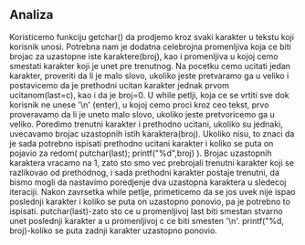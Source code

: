 ## Analiza
Koristicemo funkciju getchar() da prodjemo kroz svaki karakter u tekstu koji korisnik unosi. Potrebna nam je dodatna celebrojna promenljiva koja ce biti brojac za uzastopne iste karaktere(broj), kao i promenljiva u kojoj cemo smestati karakter koji je unet pre trenutnog. Na pocetku cemo ucitati jedan karakter, proveriti da li je malo slovo, ukoliko jeste pretvaramo ga u veliko i postavicemo da je prethodni ucitan karakter jednak prvom ucitanom(last=c), kao i da je broj=0.
U while petlji, koja ce se vrtiti sve dok korisnik ne unese '\n' (enter), u kojoj cemo proci kroz ceo tekst, prvo proveravamo da li je uneto malo slovo, ukoliko jeste pretvoricemo ga u veliko. Poredimo trenutni karakter i prethodno ucitani, ukoliko su jednaki, uvecavamo brojac uzastopnih istih karaktera(broj). Ukoliko nisu, to znaci da je sada potrebno ispisati prethodno ucitani karakter i koliko se puta on pojavio za redom( putchar(last); printf("%d",broj) ). Brojac uzastopnih karaktera vracamo na 1, zato sto smo vec prebrojali trenutni karakter koji se razlikovao od prethodnog, i sada prethodni karakter postaje trenutni, da bismo mogli da nastavimo poredjenje dva uzastopna karaktera u sledecoj iteraciji. Nakon zavrsetka while petlje, primeticemo da se jos uvek nije ispao poslednji karakter i koliko se puta on uzastopno ponovio, pa je potrebno to ispisati. putchar(last)-zato sto ce u promenljivoj last biti smestan stvarno unet poslednji karakter a u promenljivoj c ce biti smesten '\n'. printf("%d, broj)-koliko se puta zadnji karakter uzastopno ponovio. 

